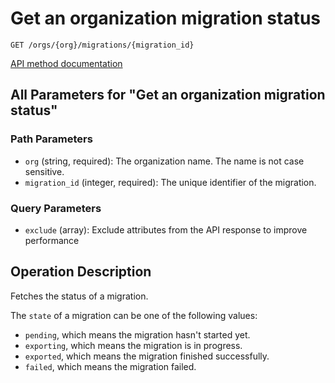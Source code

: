 # Get an organization migration status

`GET /orgs/{org}/migrations/{migration_id}`

[API method documentation](https://docs.github.com/rest/migrations/orgs#get-an-organization-migration-status)

## All Parameters for "Get an organization migration status"

### Path Parameters

- `org` (string, required): The organization name. The name is not case sensitive.
- `migration_id` (integer, required): The unique identifier of the migration.
### Query Parameters

- `exclude` (array): Exclude attributes from the API response to improve performance

## Operation Description

Fetches the status of a migration.

The `state` of a migration can be one of the following values:

*   `pending`, which means the migration hasn't started yet.
*   `exporting`, which means the migration is in progress.
*   `exported`, which means the migration finished successfully.
*   `failed`, which means the migration failed.
